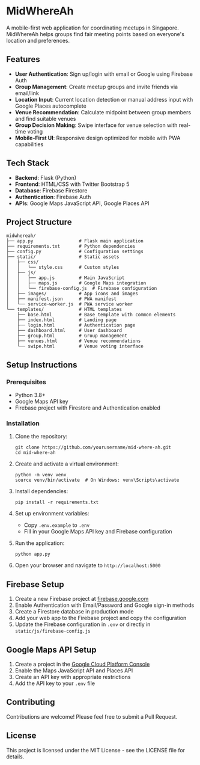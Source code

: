 # MidWhereAh

A mobile-first web application for coordinating meetups in Singapore. MidWhereAh helps groups find fair meeting points based on everyone's location and preferences.

## Features

- **User Authentication**: Sign up/login with email or Google using Firebase Auth
- **Group Management**: Create meetup groups and invite friends via email/link
- **Location Input**: Current location detection or manual address input with Google Places autocomplete
- **Venue Recommendation**: Calculate midpoint between group members and find suitable venues
- **Group Decision Making**: Swipe interface for venue selection with real-time voting
- **Mobile-First UI**: Responsive design optimized for mobile with PWA capabilities

## Tech Stack

- **Backend**: Flask (Python)
- **Frontend**: HTML/CSS with Twitter Bootstrap 5
- **Database**: Firebase Firestore
- **Authentication**: Firebase Auth
- **APIs**: Google Maps JavaScript API, Google Places API

## Project Structure

```
midwhereah/
├── app.py                 # Flask main application
├── requirements.txt       # Python dependencies
├── config.py              # Configuration settings
├── static/                # Static assets
│   ├── css/
│   │   └── style.css      # Custom styles
│   ├── js/
│   │   ├── app.js         # Main JavaScript
│   │   ├── maps.js        # Google Maps integration
│   │   └── firebase-config.js  # Firebase configuration
│   ├── images/            # App icons and images
│   ├── manifest.json      # PWA manifest
│   └── service-worker.js  # PWA service worker
└── templates/             # HTML templates
    ├── base.html          # Base template with common elements
    ├── index.html         # Landing page
    ├── login.html         # Authentication page
    ├── dashboard.html     # User dashboard
    ├── group.html         # Group management
    ├── venues.html        # Venue recommendations
    └── swipe.html         # Venue voting interface
```

## Setup Instructions

### Prerequisites

- Python 3.8+
- Google Maps API key
- Firebase project with Firestore and Authentication enabled

### Installation

1. Clone the repository:
   ```
   git clone https://github.com/yourusername/mid-where-ah.git
   cd mid-where-ah
   ```

2. Create and activate a virtual environment:
   ```
   python -m venv venv
   source venv/bin/activate  # On Windows: venv\Scripts\activate
   ```

3. Install dependencies:
   ```
   pip install -r requirements.txt
   ```

4. Set up environment variables:
   - Copy `.env.example` to `.env`
   - Fill in your Google Maps API key and Firebase configuration

5. Run the application:
   ```
   python app.py
   ```

6. Open your browser and navigate to `http://localhost:5000`

## Firebase Setup

1. Create a new Firebase project at [firebase.google.com](https://firebase.google.com)
2. Enable Authentication with Email/Password and Google sign-in methods
3. Create a Firestore database in production mode
4. Add your web app to the Firebase project and copy the configuration
5. Update the Firebase configuration in `.env` or directly in `static/js/firebase-config.js`

## Google Maps API Setup

1. Create a project in the [Google Cloud Platform Console](https://console.cloud.google.com)
2. Enable the Maps JavaScript API and Places API
3. Create an API key with appropriate restrictions
4. Add the API key to your `.env` file

## Contributing

Contributions are welcome! Please feel free to submit a Pull Request.

## License

This project is licensed under the MIT License - see the LICENSE file for details.